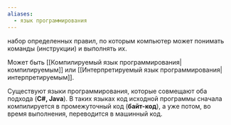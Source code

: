 ```yaml
---
aliases:
  - язык программирования
---
```

набор определенных правил, по которым компьютер может понимать команды (инструкции) и выполнять их.

Может быть [[Компилируемый язык программирования|компилируемым]] или [[Интерпретируемый язык программирования|интерпретируемым]].

Существуют языки программирования, которые совмещают оба подхода (**C#, Java**). В таких языках код исходной программы сначала компилируется в промежуточный код (**байт-код**), а уже потом, во время выполнения, переводится в машинный код.